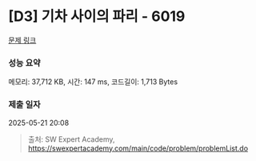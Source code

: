 # [D3] 기차 사이의 파리 - 6019 

[문제 링크](https://swexpertacademy.com/main/code/problem/problemDetail.do?contestProbId=AWajaTmaZw4DFAWM) 

### 성능 요약

메모리: 37,712 KB, 시간: 147 ms, 코드길이: 1,713 Bytes

### 제출 일자

2025-05-21 20:08



> 출처: SW Expert Academy, https://swexpertacademy.com/main/code/problem/problemList.do